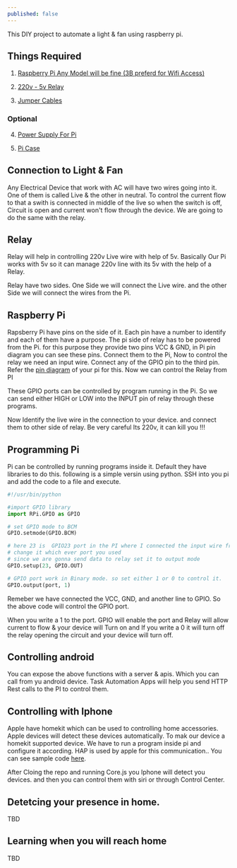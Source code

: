 ```yaml
---
published: false
---
```


This DIY project to automate a light & fan using raspberry pi.

## Things Required

1. [Raspberry Pi Any Model will be fine (3B preferd for Wifi Access)](https://www.amazon.in/gp/product/B01CD5VC92/ref=as_li_tl?ie=UTF8&camp=3638&creative=24630&creativeASIN=B01CD5VC92&linkCode=as2&tag=sreevisakh-21&linkId=f7c76ef2d3b97c9ed6f68c51c6271f24)
	
2. [220v - 5v Relay](https://www.amazon.in/gp/product/B01C2IG1GY/ref=as_li_tl?ie=UTF8&camp=3638&creative=24630&creativeASIN=B01C2IG1GY&linkCode=as2&tag=sreevisakh-21&linkId=b96f8d4dc2f4d129047bb7b3d998ca6f")

3. [Jumper Cables](https://www.amazon.in/gp/product/B01H5C3IIG/ref=as_li_tl?ie=UTF8&camp=3638&creative=24630&creativeASIN=B01H5C3IIG&linkCode=as2&tag=sreevisakh-21&linkId=2e6475f0fd9c3b4cc79d524abbc2f522)

### Optional

4. [Power Supply For Pi](https://www.amazon.in/gp/product/B01BOOU7SU/ref=as_li_tl?ie=UTF8&camp=3638&creative=24630&creativeASIN=B01BOOU7SU&linkCode=as2&tag=sreevisakh-21&linkId=4e79df25ffac052b991a874b0a261790)

5. [Pi Case](https://www.amazon.in/gp/product/B01D4WM9JA/ref=as_li_tl?ie=UTF8&camp=3638&creative=24630&creativeASIN=B01D4WM9JA&linkCode=as2&tag=sreevisakh-21&linkId=fee89d7bc86ac31d02891448b8aeeb73)

## Connection to Light & Fan

Any Electrical Device that work with AC will have two wires going into it. One of them is called Live & the other in neutral. To control the current flow to that a swith is connected in middle of the live so when the switch is off, Circuit is open and current won't flow through the device. We are going to do the same with the relay.  

## Relay
Relay will help in controlling 220v Live wire with help of 5v. Basically Our Pi works with 5v so it can manage 220v line with its 5v with the help of a Relay.

Relay have two sides. One Side we will connect the Live wire. and the other Side we will connect the wires from the Pi.

## Raspberry Pi
Rapsberry Pi have pins on the side of it.  Each pin have a number to identify and each of them have a purpose. The pi side of relay has to be powered from the Pi. for this purpose they provide
two pins VCC & GND, in Pi pin diagram you can see these pins. Connect them to the Pi,  Now to control the relay we need an input wire. Connect any of the GPIO pin to the third pin. Refer the [pin diagram](https://www.raspberrypi.org/documentation/usage/gpio-plus-and-raspi2/) of your pi for this. Now we can control the Relay from PI

These GPIO ports can be controlled by program running in the Pi. So we can send either HIGH or LOW into the INPUT pin of relay through these programs.

Now Identify the live wire in the connection to your device. and connect them to other side of relay. Be very careful Its 220v, it can kill you !!!

## Programming Pi

Pi can be controlled by running programs inside it.  Default they have libraries to do this.
following is a simple versin using python. SSH into you pi and add the code to a file and execute.

```python
#!/usr/bin/python

#import GPIO library
import RPi.GPIO as GPIO

# set GPIO mode to BCM
GPIO.setmode(GPIO.BCM)

# here 23 is  GPIO23 port in the PI where I connected the input wire from relay
# change it which ever port you used
# since we are gonna send data to relay set it to output mode 
GPIO.setup(23, GPIO.OUT)

# GPIO port work in Binary mode. so set either 1 or 0 to control it.
GPIO.output(port, 1)
```

Remeber we have connected the VCC, GND, and another line to GPIO.  So the above code will control the GPIO port.

When you write a 1 to the port. GPIO will enable the port and Relay will allow current to flow & your device will Turn on and If you write a 0 it will turn off the relay opening the circuit and your device will turn off.


## Controlling android

You can expose the above functions with a server & apis. Which you can call from yu android device.  Task Automation Apps will help you send HTTP Rest calls to the PI to control them.

## Controlling with Iphone

Apple have homekit which can be used to controlling home accessories.  Apple devices will detect these devices automatically. To mak our device a homekit supported device.  We have to run a program inside pi and configure it according. HAP is used by apple for this communication.. You can see sample code [here](https://github.com/sreevisakh/HAP-NodeJS).

After Cloing the repo and running Core.js you Iphone will detect you devices. and then you can control them with siri or through Control Center.


## Detetcing your presence in home.

TBD

## Learning when you will reach home 

TBD
